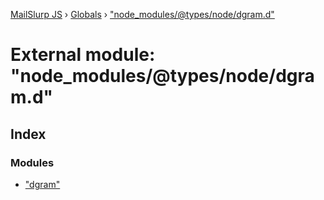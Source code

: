 [MailSlurp JS](../README.md) › [Globals](../globals.md) › ["node_modules/@types/node/dgram.d"](_node_modules__types_node_dgram_d_.md)

# External module: "node_modules/@types/node/dgram.d"

## Index

### Modules

* ["dgram"](_node_modules__types_node_dgram_d_._dgram_.md)
